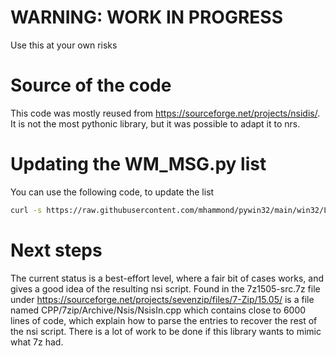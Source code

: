 # WARNING: WORK IN PROGRESS
Use this at your own risks

# Source of the code
This code was mostly reused from https://sourceforge.net/projects/nsidis/. It is not the most pythonic library, but it was possible to adapt it to nrs.

# Updating the WM_MSG.py list
You can use the following code, to update the list
```bash
curl -s https://raw.githubusercontent.com/mhammond/pywin32/main/win32/Lib/win32con.py | grep ^WM_ > WM_MSG.py
```


# Next steps
The current status is a best-effort level, where a fair bit of cases works, and gives a good idea of the resulting nsi script. Found in the 7z1505-src.7z file under https://sourceforge.net/projects/sevenzip/files/7-Zip/15.05/ is a file named CPP/7zip/Archive/Nsis/NsisIn.cpp which contains close to 6000 lines of code, which explain how to parse the entries to recover the rest of the nsi script. There is a lot of work to be done if this library wants to mimic what 7z had.

